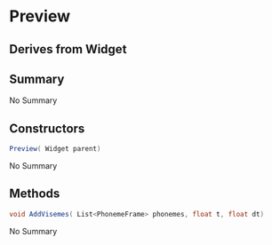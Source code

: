 # Preview

## Derives from Widget

## Summary

No Summary
## Constructors

```c#
Preview( Widget parent) 
```
No Summary
## Methods

```c#
void AddVisemes( List<PhonemeFrame> phonemes, float t, float dt) 
```
No Summary

